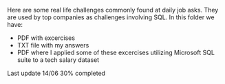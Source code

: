 Here are some real life challenges commonly found at daily job asks. They are used by top companies as challenges involving SQL.
In this folder we have:
-  PDF with excercises
-  TXT file with my answers
-  PDF where I applied some of these excercises utilizing Microsoft SQL suite to a tech salary dataset

Last update 14/06 30% completed
